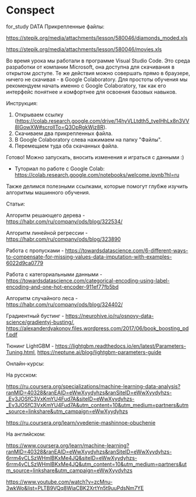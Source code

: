 # Conspect
for_study DATA
Прикрепленные файлы:

https://stepik.org/media/attachments/lesson/580046/diamonds_moded.xls

https://stepik.org/media/attachments/lesson/580046/movies.xls

 

Во время урока мы работали в программе Visual Studio Code. Это среда разработки от компании Microsoft, она доступна для скачивания в открытом доступе. Те же действия можно совершать прямо в браузере, ничего не скачивая - в Google Colaboratory. Для простоты обучения мы рекомендуем начать именно с Google Colaboratory, так как его интерфейс понятнее и комфортнее для освоения базовых навыков.

Инструкция:

1) Открываем ссылку (https://colab.research.google.com/drive/14hyVLLtdth5_tyeIHhLx8n3VV8IGowXW#scrollTo=Q3OpRgkWjz8R).
2) Скачиваем два прикрепленных файла.
3) В Google Colaboratory слева нажимаем на папку "Файлы".
4) Перемещаем туда оба скачанных файла.

Готово! Можно запускать, вносить изменения и играться с данными :)

* Туториал по работе с Google Colab: https://colab.research.google.com/notebooks/welcome.ipynb?hl=ru

Также делимся полезными ссылками, которые помогут глубже изучить алгоритмы машинного обучения.

Статьи:

Алгоритм решающего дерева - https://habr.com/ru/company/ods/blog/322534/

Алгоритм линейной регрессии - https://habr.com/ru/company/ods/blog/323890

Работа с пропусками - https://towardsdatascience.com/6-different-ways-to-compensate-for-missing-values-data-imputation-with-examples-6022d9ca0779

Работа с категориальными данными - https://towardsdatascience.com/categorical-encoding-using-label-encoding-and-one-hot-encoder-911ef77fb5bd

Алгоритм случайного леса - https://habr.com/ru/company/ods/blog/324402/

Градиентный бустинг - https://neurohive.io/ru/osnovy-data-science/gradientyj-busting/, https://alexanderdyakonov.files.wordpress.com/2017/06/book_boosting_pdf.pdf

Тюнинг LightGBM - https://lightgbm.readthedocs.io/en/latest/Parameters-Tuning.html, https://neptune.ai/blog/lightgbm-parameters-guide

 

Онлайн-курсы:

На русском:

https://ru.coursera.org/specializations/machine-learning-data-analysis?ranMID=40328&ranEAID=eWwXyydyhzs&ranSiteID=eWwXyydyhzs-_Ev3JOSfC3VxKmYU4Fud7A&siteID=eWwXyydyhzs-_Ev3JOSfC3VxKmYU4Fud7A&utm_content=10&utm_medium=partners&utm_source=linkshare&utm_campaign=eWwXyydyhzs

https://ru.coursera.org/learn/vvedenie-mashinnoe-obuchenie

На английском:

https://www.coursera.org/learn/machine-learning?ranMID=40328&ranEAID=eWwXyydyhzs&ranSiteID=eWwXyydyhzs-6rrm4vCLSzWHmlBKxMe4JQ&siteID=eWwXyydyhzs-6rrm4vCLSzWHmlBKxMe4JQ&utm_content=10&utm_medium=partners&utm_source=linkshare&utm_campaign=eWwXyydyhzs

https://www.youtube.com/watch?v=zcMnu-3wkWo&list=PLTB9VQq8WiaCBK2XrtYn5t9uuPdsNm7YE
